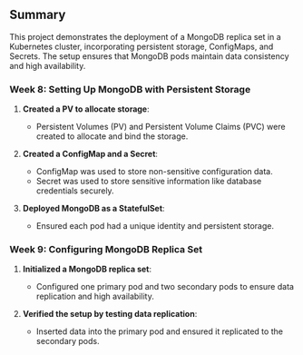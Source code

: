 
## Summary

This project demonstrates the deployment of a MongoDB replica set in a Kubernetes cluster, incorporating persistent storage, ConfigMaps, and Secrets. The setup ensures that MongoDB pods maintain data consistency and high availability.

### Week 8: Setting Up MongoDB with Persistent Storage

1. **Created a PV to allocate storage**:
   - Persistent Volumes (PV) and Persistent Volume Claims (PVC) were created to allocate and bind the storage.

2. **Created a ConfigMap and a Secret**:
   - ConfigMap was used to store non-sensitive configuration data.
   - Secret was used to store sensitive information like database credentials securely.

3. **Deployed MongoDB as a StatefulSet**:
   - Ensured each pod had a unique identity and persistent storage.

### Week 9: Configuring MongoDB Replica Set

1. **Initialized a MongoDB replica set**:
   - Configured one primary pod and two secondary pods to ensure data replication and high availability.

2. **Verified the setup by testing data replication**:
   - Inserted data into the primary pod and ensured it replicated to the secondary pods.
